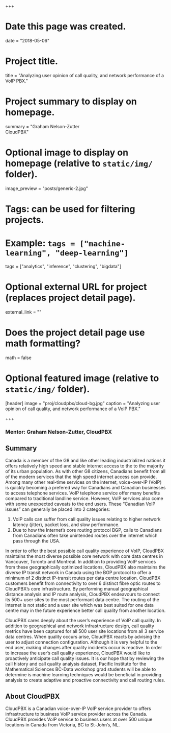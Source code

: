 +++
# Date this page was created.
date = "2018-05-06"

# Project title.
title = "Analyzing user opinion of call quality, and network performance of a VoIP PBX."

# Project summary to display on homepage.
summary = "Graham Nelson-Zutter<br />CloudPBX"

# Optional image to display on homepage (relative to `static/img/` folder).
image_preview = "posts/generic-2.jpg"

# Tags: can be used for filtering projects.
# Example: `tags = ["machine-learning", "deep-learning"]`
tags = ["analytics", "inference", "clustering", "bigdata"]

# Optional external URL for project (replaces project detail page).
external_link = ""

# Does the project detail page use math formatting?
math = false

# Optional featured image (relative to `static/img/` folder).
[header]
image = "proj/cloudpbx/cloud-bg.jpg"
caption = "Analyzing user opinion of call quality, and network performance of a VoIP PBX."

+++

### Mentor: Graham Nelson-Zutter, CloudPBX


## Summary

Canada is a member of the G8 and like other leading industrialized nations it
offers relatively high speed and stable internet access to the to the majority
of its urban population. As with other G8 citizens, Canadians benefit from all
of the modern services that the high speed internet access can provide. Among
many other real-time services on the internet, voice-over-IP (VoIP) is quickly
becoming a prefered way for Canadians and Canadian businesses to access
telephone services. VoIP telephone service offer many benefits compared to
traditional landline service. However, VoIP services also come with some
unexpected caveats to the end users. These “Canadian VoIP issues” can generally
be placed into 2 categories:

1. VoIP calls can suffer from call quality issues relating to higher network
latency (jitter), packet loss, and slow performance.
2. Due to how the Internet’s core routing protocol BGP, calls to Canadians from
Canadians often take unintended routes over the internet which pass through the
USA.

In order to offer the best possible call quality experience of VoIP, CloudPBX
maintains the most diverse possible core network with core data centres in
Vancouver, Toronto and Montreal. In addition to providing VoIP services from
these geographically optimized locations, CloudPBX also maintains the diverse IP
transit network in Canada using the BGP protocol to offer a minimum of 2
distinct IP-transit routes per data centre location. CloudPBX customers benefit
from connectivity to over 6 distinct fibre optic routes to CloudPBX’s core
infrastructure. By performing manual geographical distance analysis and IP route
analysis, CloudPBX endeavours to connect its 500+ user sites to the most
performant data centre. The routing of the internet is not static and a user
site which was best suited for one data centre may in the future experience
better call quality from another location.

CloudPBX cares deeply about the user’s experience of VoIP call quality. In
addition to geographical and network infrastructure design, call quality metrics
have been captured for all 500 user site locations from all 3 service data
centres. When quality occurs arise, CloudPBX reacts by advising the user to
adjust connection configuration. Although it is very helpful to the end user,
making changes after quality incidents occur is reactive. In order to increase
the user’s call quality experience, CloudPBX would like to proactively
anticipate call quality issues. It is our hope that by reviewing the call
history and call quality analysis dataset, Pacific Institute for the
Mathematical Sciences BC-Data workshop grad students will be able to determine
is machine learning techniques would be beneficial in providing analysis to
create adaptive and proactive connectivity and call routing rules.


## About CloudPBX

CloudPBX is a Canadian voice-over-IP VoIP service provider to offers
infrastructure to business VoIP service provider across the Canada. CloudPBX
provides VoIP service to business users at over 500 unique locations in Canada
from Victoria, BC to St-John’s, NL.
